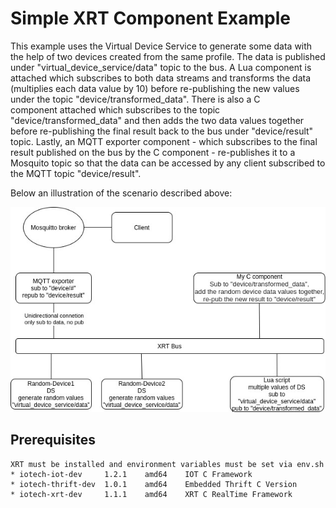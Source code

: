 # Simple XRT Component Example

This example uses the Virtual Device Service to generate some data with the help of two devices created from the same profile. The data is published under "virtual_device_service/data" topic to the bus.
A Lua component is attached which subscribes to both data streams and transforms the data (multiplies each data value by 10) before re-publishing the new values under the topic "device/transformed_data". There is also a C component attached which subscribes to the topic "device/transformed_data" and then adds the two data values together before re-publishing the final result back to the bus under "device/result" topic. Lastly, an MQTT exporter component - which subscribes to the final result published on the bus by the C component - re-publishes it to a Mosquito topic so that the data can be accessed by any client subscribed to the MQTT topic "device/result".

Below an illustration of the scenario described above:

![Simple XRT Component Example illustration](Simple_XRT_Component_Example.jpg)

## Prerequisites
    XRT must be installed and environment variables must be set via env.sh
    * iotech-iot-dev     1.2.1    amd64    IOT C Framework
    * iotech-thrift-dev  1.0.1    amd64    Embedded Thrift C Version
    * iotech-xrt-dev     1.1.1    amd64    XRT C RealTime Framework
